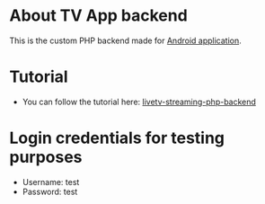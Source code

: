 # About TV App backend 
This is the custom PHP backend made for [Android application](https://github.com/JTG69YT/tv-app-android).

# Tutorial
- You can follow the tutorial here: [livetv-streaming-php-backend](https://github.com/bikashthapa01/livetv-streaming-php-backend)

# Login credentials for testing purposes
- Username: test
- Password: test

